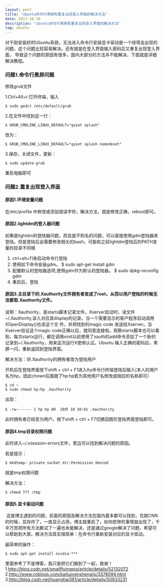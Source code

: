 ```yaml
---
layout: post
title: "ubuntu命令行黑屏和重复出现登入界面的解决方法"
date: 2017-10-10 
description: "ubuntu命令行黑屏和重复出现登入界面的解决方法"
tag: ubuntu 
---   
```


  对于刚安装好的Ubuntu系统，无法进入命令行安装显卡驱动是一个经常会出现的问题，这个问题比较容易解决。还有就是在登入界面输入密码后又重复出现登入界面，
导致这个问题的原因有很多，国内大部分的方法并不能解决，下面就是详细解决教程。

### 问题1.命令行黑屏问题

修改grub文件

1.Ctrl+Alt+t 打开终端，输入

	$ sudo gedit /etc/default/grub
	
2.在文件中找到这一行：

	$ GRUB_CMDLINE_LINUX_DEFAULT="quiet splash"
	
改为：

	$ GRUB_CMDLINE_LINUX_DEFAULT="quiet splash nomodeset"
	
3.保存，关闭文件，更新：

	$ sudo update-grub
	
重启电脑即可

### 问题2.重复出现登入界面

#### 原因1.环境变量问题

在/etc/profile 中修改或添加错误字符，解决方法，就是修改正确，reboot即可。

#### 原因2.lightdm的登入器问题

如果是lightdm的登陆器问题，而且是不知名的问题，可以直接使用gdm登陆器来登陆。但是登陆后会需要修改相关的bash，可能和之前lightdm登陆后的PATH变量的目录不同哦
1. ctrl+alt+f1来启动命令行登陆
2. 使用如下命令安装gdm。
	$ sudo apt-get install gdm
3. 配置默认的登陆器选项,使用gdm作为默认的登陆器。
	$ sudo dpkg-reconfig gdm 
4. 重启后，登陆

#### 原因3.主目录下的.Xauthority文件拥有者变成了root，从而以用户登陆的时候无法都取.Xauthority文件。

说明：Xauthority，是startx脚本记录文件。Xserver启动时，读文件~/.Xauthority,读入对应其display的记录。当一个需要显示的客户程序启动调用XOpenDisplay()也读这个文 件，并把找到的magic code 发送给Xserver。当Xserver验证这个magic code正确以后，就同意连接啦。观察startx脚本也可以看到，每次startx运行，都在调用xinit以前使用了xauth的add命令添加了一个新的记录到~/.Xauthority，用来这次运行X使用认证。Ubuntu 输入正确的密码后，黑屏一闪，重新返回到登陆界面。

解决方法：将.Xauthority的拥有者改为登陆用户

开机后在登陆界面按下shift + ctrl + F1进入tty命令行终端登陆后输入(本人的用户名为hp，因此chown后面跟了hp:hp若为其他用户名修改成相应的名称即可）

	$ cd ~
	$ sudo chmod hp:hp .Xauthority
	
出现：

	$ -rw------- 1 hp hp 80  10月 10 10:41 .Xauthority

此时拥有者已经变为用户。按下shift + ctrl + F7切换回图形登陆界面登陆即可。

#### 原因4.tmp目录权限问题

此时进入~/.xsession-errors文件，里边可以找到解决问题的原因。

若是提示：

	$ mkdtemp: private socket dir:Permission denied
	
就是tmp权限问题

解决方法：

	$ chmod 777 /tmp
	
#### 原因5.显卡驱动问题

  这是博主遇到的问题，前面的原因及解决方法在国内基本都可以找到，在跑CNN的时候，显存炸了，一直显示占用，博主就重启了，如何悲惨的事情就出现了，千辛万苦把所有方法都试了一遍也未能解决，还是通过google解决了问题，希望可以帮助到大家。解决方法其实很简单：在命令行重新安装对应的显卡驱动。

最简单的操作：

	$ sudo apt-get install nvidia-***
	
里面参考了不是博客，我只是把它们搬到了一起，致谢！
1.http://blog.csdn.net/smallflyingpig/article/details/52132072
2.http://www.cnblogs.com/kaituorensheng/p/3376094.html
3.http://blog.csdn.net/huanghai381/article/details/50833231









